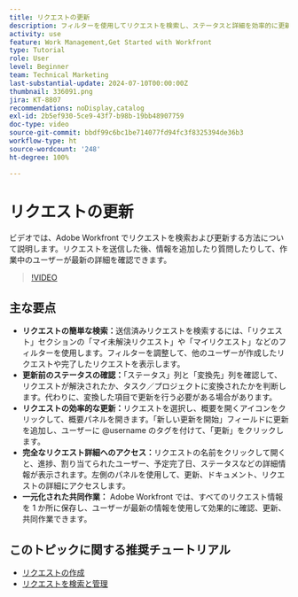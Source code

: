 ```yaml
---
title: リクエストの更新
description: フィルターを使用してリクエストを検索し、ステータスと詳細を効率的に更新し、完全な情報にアクセスし、効率化されたワークフローの一元化された共同作業を促進することで、Workfront でのリクエスト管理を簡素化します。
activity: use
feature: Work Management,Get Started with Workfront
type: Tutorial
role: User
level: Beginner
team: Technical Marketing
last-substantial-update: 2024-07-10T00:00:00Z
thumbnail: 336091.png
jira: KT-8807
recommendations: noDisplay,catalog
exl-id: 2b5ef930-5ce9-43f7-b98b-19bb48907759
doc-type: video
source-git-commit: bbdf99c6bc1be714077fd94fc3f8325394de36b3
workflow-type: ht
source-wordcount: '248'
ht-degree: 100%

---
```


# リクエストの更新

ビデオでは、Adobe Workfront でリクエストを検索および更新する方法について説明します。リクエストを送信した後、情報を追加したり質問したりして、作業中のユーザーが最新の詳細を確認できます。

>[!VIDEO](https://video.tv.adobe.com/v/336091/?quality=12&learn=on&enablevpops=1)

## 主な要点

* **リクエストの簡単な検索：**&#x200B;送信済みリクエストを検索するには、「リクエスト」セクションの「マイ未解決リクエスト」や「マイリクエスト」などのフィルターを使用します。フィルターを調整して、他のユーザーが作成したリクエストや完了したリクエストを表示します。
* **更新前のステータスの確認：**「ステータス」列と「変換先」列を確認して、リクエストが解決されたか、タスク／プロジェクトに変換されたかを判断します。代わりに、変換した項目で更新を行う必要がある場合があります。
* **リクエストの効率的な更新：**&#x200B;リクエストを選択し、概要を開くアイコンをクリックして、概要パネルを開きます。「新しい更新を開始」フィールドに更新を追加し、ユーザーに @username のタグを付けて、「更新」をクリックします。
* **完全なリクエスト詳細へのアクセス：**&#x200B;リクエストの名前をクリックして開くと、進捗、割り当てられたユーザー、予定完了日、ステータスなどの詳細情報が表示されます。左側のパネルを使用して、更新、ドキュメント、リクエストの詳細にアクセスします。
* **一元化された共同作業：** Adobe Workfront では、すべてのリクエスト情報を 1 か所に保存し、ユーザーが最新の情報を使用して効果的に確認、更新、共同作業できます。


## このトピックに関する推奨チュートリアル

* [リクエストの作成](/help/manage-work/issues-requests/make-a-request.md)
* [リクエストを検索と管理](/help/manage-work/issues-requests/find-requests.md)
